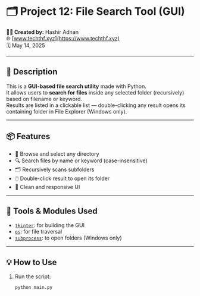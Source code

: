 # 🗂️ Project 12: File Search Tool (GUI)

**👨‍💻 Created by:** Hashir Adnan  
🌐 [www.techthf.xyz](https://www.techthf.xyz)  
🗓️ May 14, 2025

---

## 🧠 Description

This is a **GUI-based file search utility** made with Python.  
It allows users to **search for files** inside any selected folder (recursively) based on filename or keyword.  
Results are listed in a clickable list — double-clicking any result opens its containing folder in File Explorer (Windows only).

---

## 📦 Features

- 📁 Browse and select any directory
- 🔍 Search files by name or keyword (case-insensitive)
- 🗂️ Recursively scans subfolders
- 🖱️ Double-click result to open its folder
- 🧼 Clean and responsive UI

---

## 🧰 Tools & Modules Used

- [`tkinter`](https://docs.python.org/3/library/tkinter.html): for building the GUI  
- [`os`](https://docs.python.org/3/library/os.html): for file traversal  
- [`subprocess`](https://docs.python.org/3/library/subprocess.html): to open folders (Windows only)

---

## 💡 How to Use

1. Run the script:
   ```bash
   python main.py
